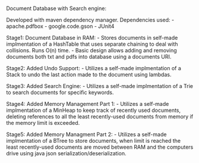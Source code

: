 #
Document Database with Search engine: 

Developed with maven dependency manager.
  Dependencies used:
    - apache.pdfbox
    - google.code.gson
    - JUnit4

Stage1: Document Database in RAM:
    - Stores documents in self-made implmentation of a HashTable that uses separate chaining to deal with collisions. Runs O(n) time. 
    - Basic design allows adding and removing documents both txt and pdfs into database using a documents URI.
    
Stage2: Added Undo Support:
    - Utilizes a self-made implmentation of a Stack to undo the last action made to the document using lambdas.
    
Stage3: Added Search Engine:
    - Utilizes a self-made implmentation of a Trie to search documents for specific keywords.
    
Stage4: Added Memory Management Part 1:
    - Utilizes a self-made implmentation of a MinHeap to keep track of recently used documents, deleting references to all the least recently-used documents from memory if the memory limit is exceeded.
    
Stage5: Added Memory Managment Part 2:
    - Utilizes a self-made implmentation of a BTree to store documents, when limit is reached the least recently-used documents are moved between RAM and the computers drive using java json serialization/deserialization.
